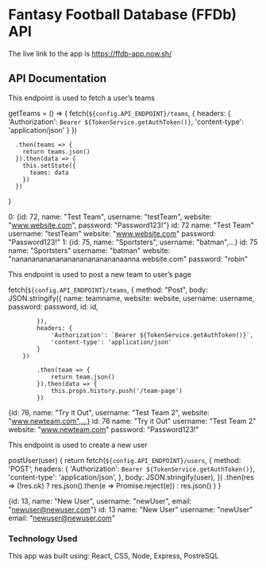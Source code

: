 # Fantasy Football Database (FFDb) API

The live link to the app is https://ffdb-app.now.sh/

## API Documentation

This endpoint is used to fetch a user’s teams

getTeams = () => {
    fetch(`${config.API_ENDPOINT}/teams`, {
      headers: {
        'Authorization': `Bearer ${TokenService.getAuthToken()}`,
        'content-type': 'application/json'
      }
    })
 
      .then(teams => {
        return teams.json()
      }).then(data => {
        this.setState({
          teams: data
        })
      })
  }



0: {id: 72, name: "Test Team", username: "testTeam", website: "www.website.com", password: "Password123!"}
id: 72
name: "Test Team"
username: "testTeam"
website: "www.website.com"
password: "Password123!"
1: {id: 75, name: "Sportsters", username: "batman",…}
id: 75
name: "Sportsters"
username: "batman"
website: "nanananananananananananananaanna.website.com"
password: "robin"


This endpoint is used to post a new team to user’s page

fetch(`${config.API_ENDPOINT}/teams`, {
            method: "Post",
            body: JSON.stringify({
                name: teamname,
                website: website,
                username: username,
                password: password,
                id: id,
 
            }),
            headers: {
                'Authorization': `Bearer ${TokenService.getAuthToken()}`,
                'content-type': 'application/json'
            }
        })
 
            .then(team => {
                return team.json()
            }).then(data => {
                this.props.history.push('/team-page')
            })

{id: 76, name: "Try it Out", username: "Test Team 2", website: "www.newteam.com",…}
id: 76
name: "Try it Out"
username: "Test Team 2"
website: "www.newteam.com"
password: "Password123!"

This endpoint is used to create a new user

postUser(user) {
    return fetch(`${config.API_ENDPOINT}/users`, {
      method: 'POST',
      headers: {
        'Authorization': `Bearer ${TokenService.getAuthToken()}`,
        'content-type': 'application/json',
      },
      body: JSON.stringify(user),
    })
      .then(res =>
        (!res.ok)
          ? res.json().then(e => Promise.reject(e))
          : res.json()
      )
  }

{id: 13, name: "New User", username: "newUser", email: "newuser@newuser.com"}
id: 13
name: "New User"
username: "newUser"
email: "newuser@newuser.com"

### Technology Used

This app was built using:
React,
CSS,
Node,
Express,
PostreSQL
